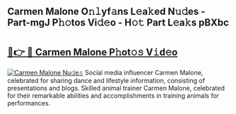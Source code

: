 ## Carmen Malone O𝚗𝚕yf𝚊ns L𝚎a𝚔ed N𝚞𝚍es - Part-mgJ P𝚑𝚘tos Vi𝚍𝚎o - H𝚘𝚝 Part L𝚎a𝚔s pBXbc

# <h2><a href="http://kf14zc.oniu.top/?m=Carmen+Malone">🔗👉 🔴 Carmen Malone P𝚑ot𝚘𝚜 V𝚒d𝚎o</a></h2>

[![Carmen Malone Nu𝚍e𝚜](https://i.imgur.com/0qMVB7G.gif)](http://kf14zc.oniu.top/?m=Carmen+Malone)
Social media influencer Carmen Malone, celebrated for sharing dance and lifestyle information, consisting of presentations and blogs. Skilled animal trainer Carmen Malone, celebrated for their remarkable abilities and accomplishments in training animals for performances.  
